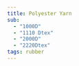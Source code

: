 ```yaml
---
title: Polyester Yarn
sub:
  - "1000D"
  - "1110 Dtex"
  - "2000D"
  - "2220Dtex"
tags: rubber
---
```

